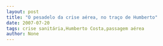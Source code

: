 ```yaml
---
layout: post
title: "O pesadelo da crise aérea, no traço de Humberto"
date: 2007-07-20
tags: crise sanitária,Humberto Costa,passagem aérea
author: None
---
```

 
